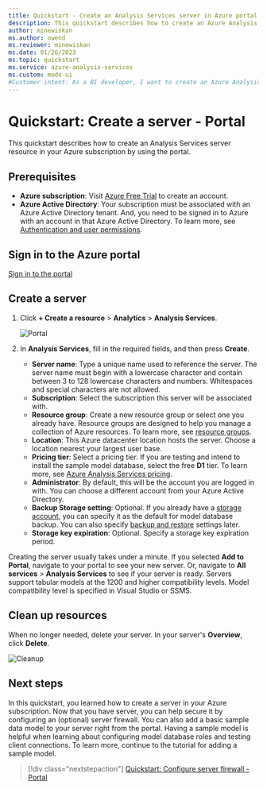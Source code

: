```yaml
---
title: Quickstart - Create an Analysis Services server in Azure portal | Microsoft Docs
description: This quickstart describes how to create an Azure Analysis Services server instance by using the Azure portal.
author: minewiskan
ms.author: owend
ms.reviewer: minewiskan
ms.date: 01/26/2023
ms.topic: quickstart
ms.service: azure-analysis-services
ms.custom: mode-ui
#Customer intent: As a BI developer, I want to create an Azure Analysis Services server by using the Azure portal.
---
```

# Quickstart: Create a server - Portal

This quickstart describes how to create an Analysis Services server resource in your Azure subscription by using the portal.

## Prerequisites 

* **Azure subscription**: Visit [Azure Free Trial](https://azure.microsoft.com/offers/ms-azr-0044p/) to create an account.
* **Azure Active Directory**: Your subscription must be associated with an Azure Active Directory tenant. And, you need to be signed in to Azure with an account in that Azure Active Directory. To learn more, see [Authentication and user permissions](analysis-services-manage-users.md).

## Sign in to the Azure portal 

[Sign in to the portal](https://portal.azure.com)


## Create a server

1. Click **+ Create a resource** > **Analytics** > **Analysis Services**.

    ![Portal](./media/analysis-services-create-server/aas-create-server-portal.png)

2. In **Analysis Services**, fill in the required fields, and then press **Create**.
   
   * **Server name**: Type a unique name used to reference the server. The server name must begin with a lowercase character and contain between 3 to 128 lowercase characters and numbers. Whitespaces and special characters are not allowed.
   * **Subscription**: Select the subscription this server will be associated with.
   * **Resource group**: Create a new resource group or select one you already have. Resource groups are designed to help you manage a collection of Azure resources. To learn more, see [resource groups](../azure-resource-manager/management/overview.md).
   * **Location**: This Azure datacenter location hosts the server. Choose a location nearest your largest user base.
   * **Pricing tier**: Select a pricing tier. If you are testing and intend to install the sample model database, select the free **D1** tier. To learn more, see [Azure Analysis Services pricing](https://azure.microsoft.com/pricing/details/analysis-services/). 
   * **Administrator**: By default, this will be the account you are logged in with. You can choose a different account from your Azure Active Directory.
   * **Backup Storage setting**: Optional. If you already have a [storage account](../storage/common/storage-introduction.md), you can specify it as the default for model database backup. You can also specify [backup and restore](analysis-services-backup.md) settings later.
   * **Storage key expiration**: Optional. Specify a storage key expiration period.

Creating the server usually takes under a minute. If you selected **Add to Portal**, navigate to your portal to see your new server. Or, navigate to **All services** > **Analysis Services** to see if your server is ready. Servers support tabular models at the 1200 and higher compatibility levels. Model compatibility level is specified in Visual Studio or SSMS.

## Clean up resources

When no longer needed, delete your server. In your server's **Overview**, click **Delete**. 

 ![Cleanup](./media/analysis-services-create-server/aas-create-server-cleanup.png)


## Next steps
In this quickstart, you learned how to create a server in your Azure subscription. Now that you have server, you can help secure it by configuring an (optional) server firewall. You can also add a basic sample data model to your server right from the portal. Having a sample model is helpful when learning about configuring model database roles and testing client connections. To learn more, continue to the tutorial for adding a sample model.

> [!div class="nextstepaction"]
> [Quickstart: Configure server firewall - Portal](analysis-services-qs-firewall.md)   
